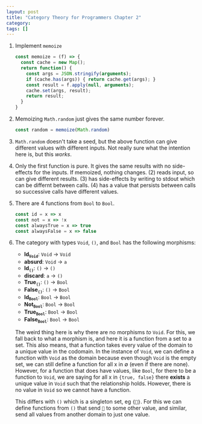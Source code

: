 ```yaml
---
layout: post
title: "Category Theory for Programmers Chapter 2"
category:
tags: []
---
```

1. Implement `memoize`
   ```javascript
   const memoize = (f) => {
     const cache = new Map();
     return function() {
       const args = JSON.stringify(arguments);
       if (cache.has(args)) { return cache.get(args); }
       const result = f.apply(null, arguments);
       cache.set(args, result);
       return result;
     }
   }
   ```

2. Memoizing `Math.random` just gives the same number forever.
   ```javascript
   const random = memoize(Math.random)
   ```

3. `Math.random` doesn't take a seed, but the above function can give different
   values with different inputs. Not really sure what the intention here is,
   but this _works_.

4. Only the first function is pure. It gives the same results with no
   side-effects for the inputs. If memoized, nothing changes. (2) reads input,
   so can give different results. (3) has side-effects by writing to stdout
   which can be differnt between calls. (4) has a value that persists between
   calls so successive calls have different values.

5. There are 4 functions from `Bool` to `Bool`. 
   ```javascript
   const id = x => x
   const not = x => !x
   const alwaysTrue = x => true
   const alwaysFalse = x => false
   ```

6. The category with types `Void`, `()`, and `Bool` has the following morphisms:

   - **Id<sub>`Void`</sub>**: `Void` → `Void`
   - **absurd**: `Void` → `a`
   - **Id<sub>`()`</sub>**: `()` → `()`
   - **discard**: `a` → `()`
   - **True<sub>`()`</sub>**: `()` → `Bool`
   - **False<sub>`()`</sub>**: `()` → `Bool`
   - **Id<sub>`Bool`</sub>**: `Bool` → `Bool`
   - **Not<sub>`Bool`</sub>**: `Bool` → `Bool`
   - **True<sub>`Bool`</sub>**: `Bool` → `Bool`
   - **False<sub>`Bool`</sub>**: `Bool` → `Bool`

   The weird thing here is why there are no morphisms _to_ `Void`. For
   this, we fall back to what a morphism is, and here it is a function
   from a set to a set. This also means, that a function takes every
   value of the domain to a unique value in the codomain. In the
   instance of `Void`, we can define a function with `Void` as the
   domain because even though `Void` is the empty set, we can still
   define a function for all x in ∅ (even if there are none). However,
   for a function that does have values, like `Bool`, for there to be
   a function to `Void`, we are saying for all x in `{true, false}`
   there **exists** a unique value in `Void` such that the
   relationship holds. However, there is no value in `Void` so we
   cannot have a function.

   This differs with `()` which is a singleton set, eg `{👾}`. For this
   we can define functions from `()` that send `👾` to some other
   value, and similar, send all values from another domain to just one
   value.
